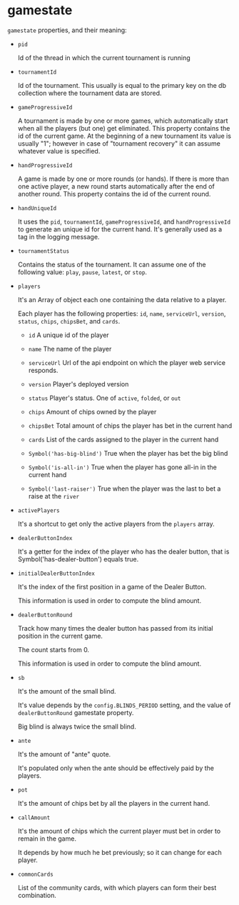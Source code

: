 gamestate
===

`gamestate` properties, and their meaning:

* `pid`

  Id of the thread in which the current tournament is running


* `tournamentId`

  Id of the tournament.
  This usually is equal to the primary key on the db collection where the tournament data are stored.


* `gameProgressiveId`

  A tournament is made by one or more games, which automatically start when  all the players (but one) get eliminated.
  This property contains the id of the current game.
  At the beginning of a new tournament its value is usually "1";
  however in case of "tournament recovery" it can assume whatever value is specified.


* `handProgressiveId`

  A game is made by one or more rounds (or hands).
  If there is more than one active player, a new round starts automatically after the end of another round.
  This property contains the id of the current round.


* `handUniqueId`

  It uses the `pid`, `tournamentId`, `gameProgressiveId`, and `handProgressiveId` to generate an unique id for the current hand.
  It's generally used as a tag in the logging message.


* `tournamentStatus`

  Contains the status of the tournament.
  It can assume one of the following value: `play`, `pause`, `latest`, or `stop`.


* `players`

  It's an Array of object each one containing the data relative to a player.

  Each player has the following properties: `id`, `name`, `serviceUrl`, `version`, `status`, `chips`, `chipsBet`, and `cards`.

  + `id`
    A unique id of the player

  + `name`
    The name of the player

  + `serviceUrl`
    Url of the api endpoint on which the player web service responds.

  + `version`
    Player's deployed version

  + `status`
    Player's status. One of `active`, `folded`, or `out`

  + `chips`
    Amount of chips owned by the player

  + `chipsBet`
    Total amount of chips the player has bet in the current hand

  + `cards`
    List of the cards assigned to the player in the current hand

  + `Symbol('has-big-blind')`
    True when the player has bet the big blind

  + `Symbol('is-all-in')`
    True when the player has gone all-in in the current hand

  + `Symbol('last-raiser')`
    True when the player was the last to bet a raise at the `river`


* `activePlayers`

  It's a shortcut to get only the active players from the `players` array.


* `dealerButtonIndex`

  It's a getter for the index of the player who has the dealer button,
  that is Symbol('has-dealer-button') equals true.


* `initialDealerButtonIndex`

  It's the index of the first position in a game of the Dealer Button.

  This information is used in order to compute the blind amount.


* `dealerButtonRound`

  Track how many times the dealer button has passed from its initial position in the current game.

  The count starts from 0.

  This information is used in order to compute the blind amount.


* `sb`

  It's the amount of the small blind.

  It's value depends by the `config.BLINDS_PERIOD` setting, and the value of `dealerButtonRound` gamestate property.

  Big blind is always twice the small blind.


* `ante`

  It's the amount of "ante" quote.

  It's populated only when the ante should be effectively paid by the players.


* `pot`

  It's the amount of chips bet by all the players in the current hand.


* `callAmount`

  It's the amount of chips which the current player must bet in order to remain in the game.

  It depends by how much he bet previously; so it can change for each player.


* `commonCards`

  List of the community cards, with which players can form their best combination.
